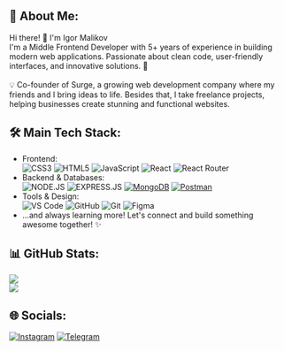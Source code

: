 ## 💫 About Me:
Hi there! 👋 I'm Igor Malikov<br>I'm a Middle Frontend Developer with 5+ years of experience in building modern web applications. Passionate about clean code, user-friendly interfaces, and innovative solutions. 🚀<br><br>💡 Co-founder of Surge, a growing web development company where my friends and I bring ideas to life. Besides that, I take freelance projects, helping businesses create stunning and functional websites.

## 🛠 Main Tech Stack:
- Frontend: <br>
![CSS3](https://img.shields.io/badge/css3-%231572B6.svg?style=flat&logo=css3&logoColor=white) ![HTML5](https://img.shields.io/badge/html5-%23E34F26.svg?style=flat&logo=html5&logoColor=white) ![JavaScript](https://img.shields.io/badge/javascript-%23323330.svg?style=flat&logo=javascript&logoColor=%23F7DF1E) ![React](https://img.shields.io/badge/react-20232a?style=flat&logo=react&logoColor=%2361DAFB) ![React Router](https://img.shields.io/badge/React_Router-CA4245?style=flat&logo=react-router&logoColor=white)
- Backend & Databases: <br>
![NODE.JS](https://img.shields.io/badge/node.js-6DA55F?style=flat&logo=node.js&logoColor=white) ![EXPRESS.JS](https://img.shields.io/badge/express.js-%23404d59.svg?style=flat&logo=express&logoColor=%2361DAFB) [![MongoDB](https://img.shields.io/badge/mongodb-%234ea94b.svg?style=flat&logo=mongodb&logoColor=white)](https://www.mongodb.com/) [![Postman](https://img.shields.io/badge/postman-%23FF6C37.svg?style=flat&logo=postman&logoColor=white)](https://www.postman.com/)
- Tools & Design: <br>
![VS Code](https://img.shields.io/badge/Visual%20Studio%20Code-0078d7.svg?style=flat&logo=visual-studio-code&logoColor=white) ![GitHub](https://img.shields.io/badge/github-%23121011.svg?style=flat&logo=github&logoColor=white) ![Git](https://img.shields.io/badge/git-%23F05033.svg?style=flat&logo=git&logoColor=white)  ![Figma](https://img.shields.io/badge/figma-%23F24E1E.svg?style=flat&logo=figma&logoColor=white)
- ...and always learning more!
Let's connect and build something awesome together! ✨

## 📊 GitHub Stats:
![](https://github-readme-stats-eight-theta.vercel.app/api/top-langs/?username=Mea6ea6&hide_border=true&cache_seconds=1800&layout=compact&langs_count=8&theme=dark) <br>
![](https://github-readme-stats-eight-theta.vercel.app/api?username=Mea6ea6&show_icons=true&theme=dark&include_all_commits=true&count_private=true&hide_border=true)

## 🌐 Socials:
[![Instagram](https://img.shields.io/badge/-mea6ea6-2CA5E0?style=flat&logo=telegram&logoColor=white)](https://t.me/mea6ea6) 
[![Telegram](https://img.shields.io/badge/-mea6ea6-E4405F?style=flat&logo=Instagram&logoColor=white)](https://instagram.com/mea6ea6) 
